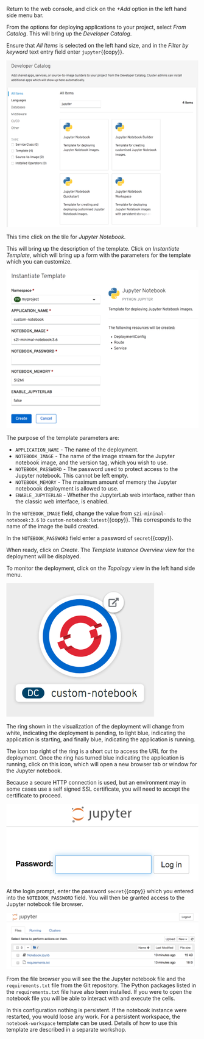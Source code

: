 Return to the web console, and click on the _+Add_ option in the left hand side menu bar.

From the options for deploying applications to your project, select _From Catalog_. This will bring up the _Developer Catalog_.

Ensure that _All Items_ is selected on the left hand size, and in the _Filter by keyword_ text entry field enter ``jupyter``{{copy}}.

![Add to Project](../../assets/datascience/custom-notebooks-42/05-jupyter-notebook-templates.png)

This time click on the tile for _Jupyter Notebook_.

This will bring up the description of the template. Click on _Instantiate Template_, which will bring up a form with the parameters for the template which you can customize.

![Instatiate Template](../../assets/datascience/custom-notebooks-42/05-instantiate-template.png)

The purpose of the template parameters are:

* ``APPLICATION_NAME`` - The name of the deployment.
* ``NOTEBOOK_IMAGE`` - The name of the image stream for the Jupyter notebook image, and the version tag, which you wish to use.
* ``NOTEBOOK_PASSWORD`` - The password used to protect access to the Jupyter notebook. This cannot be left empty.
* ``NOTEBOOK_MEMORY`` - The maximum amount of memory the Jupyter noteboook deployment is allowed to use.
* ``ENABLE_JUPYTERLAB`` - Whether the JupyterLab web interface, rather than the classic web interface, is enabled.

In the ``NOTEBOOK_IMAGE`` field, change the value from ``s2i-mininal-notebook:3.6`` to ``custom-notebook:latest``{{copy}}. This corresponds to the name of the image the build created.

In the ``NOTEBOOK_PASSWORD`` field enter a password of ``secret``{{copy}}.

When ready, click on _Create_. The _Template Instance Overview_ view for the deployment will be displayed.

To monitor the deployment, click on the _Topology_ view in the left hand side menu.

![Topology View](../../assets/datascience/custom-notebooks-42/05-topology-view.png)

The ring shown in the visualization of the deployment will change from white, indicating the deployment is pending, to light blue, indicating the application is starting, and finally blue, indicating the application is running.

The icon top right of the ring is a short cut to access the URL for the deployment. Once the ring has turned blue indicating the application is running, click on this icon, which will open a new browser tab or window for the Jupyter notebook.

Because a secure HTTP connection is used, but an environment may in some cases use a self signed SSL certificate, you will need to accept the certificate to proceed.

![Login Prompt](../../assets/datascience/custom-notebooks-42/05-notebook-login-prompt.png)

At the login prompt, enter the password ``secret``{{copy}} which you entered into the ``NOTEBOOK_PASSWORD`` field. You will then be granted access to the Jupyter notebook file browser.

![Classic Notebook](../../assets/datascience/custom-notebooks-42/05-classic-notebook-interface.png)

From the file browser you will see the the Jupyter notebook file and the ``requirements.txt`` file from the Git repository. The Python packages listed in the ``requirements.txt`` file have also been installed. If you were to open the notebook file you will be able to interact with and execute the cells.

In this configuration nothing is persistent. If the notebook instance were restarted, you would loose any work. For a persistent workspace, the ``notebook-workspace`` template can be used. Details of how to use this template are described in a separate workshop.
